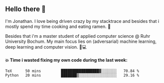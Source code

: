 ## Hello there 👋

I'm Jonathan. I love being driven crazy by my stacktrace and besides that i mostly spend my time cooking and eating ramen. 🍜

Besides that i'm a master student of applied computer science @ Ruhr University Bochum. 
My main focus lies on (adversarial) machine learning, deep learning and computer vision. 🔬💻

#### 💥 Time i wasted fixing my own code during the last week:

<!--START_SECTION:waka-->

```text
TeX      50 mins         █████████████████▓░░░░░░░   70.84 %
Python   20 mins         ███████▒░░░░░░░░░░░░░░░░░   29.16 %
```

<!--END_SECTION:waka-->
